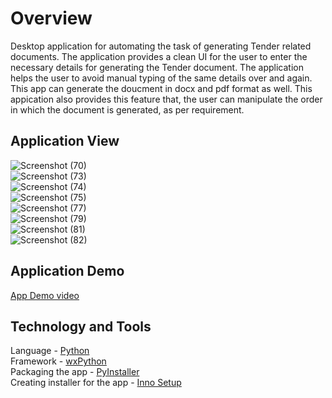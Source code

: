 # Overview
Desktop application for automating the task of generating Tender related documents. The application provides a clean UI for the user to enter the necessary details for generating the Tender document.
The application helps the user to avoid manual typing of the same details over and again. This app can generate the doucment in docx and pdf format as well.
This appication also provides this feature that, the user can manipulate the order in which the document is generated, as per requirement.

## Application View
![Screenshot (70)](https://user-images.githubusercontent.com/26892694/145992323-824894db-442e-4601-8755-7f7d3a8d9f65.png) </br>
![Screenshot (73)](https://user-images.githubusercontent.com/26892694/145992537-109be492-508e-47a5-bbb9-861ddc1f8edb.png) </br>
![Screenshot (74)](https://user-images.githubusercontent.com/26892694/145992583-4fa0341f-6138-454d-9b48-24d86ff04c91.png) </br>
![Screenshot (75)](https://user-images.githubusercontent.com/26892694/145992610-b78ecadc-368c-4103-a70a-70a4b865d6fc.png) </br>
![Screenshot (77)](https://user-images.githubusercontent.com/26892694/145992631-5cc46685-089f-42c0-89a3-6fdec5d54c83.png) </br>
![Screenshot (79)](https://user-images.githubusercontent.com/26892694/145992646-366b139b-ab71-4bd5-897d-fa6314e63420.png) </br>
![Screenshot (81)](https://user-images.githubusercontent.com/26892694/145992661-0bcee7a2-97c6-4c1f-9050-aa14658ab7ff.png) </br>
![Screenshot (82)](https://user-images.githubusercontent.com/26892694/145992696-8341c523-457e-4675-b7a0-0ec9b0ada48d.png) </br>

## Application Demo
[App Demo video](https://youtu.be/Fxupv46dyTI)

## Technology and Tools

Language - [Python](https://www.python.org/) </br>
Framework - [wxPython](https://www.wxpython.org/) </br>
Packaging the app - [PyInstaller](https://www.pyinstaller.org/) </br>
Creating installer for the app - [Inno Setup](https://jrsoftware.org/isinfo.php) </br>
